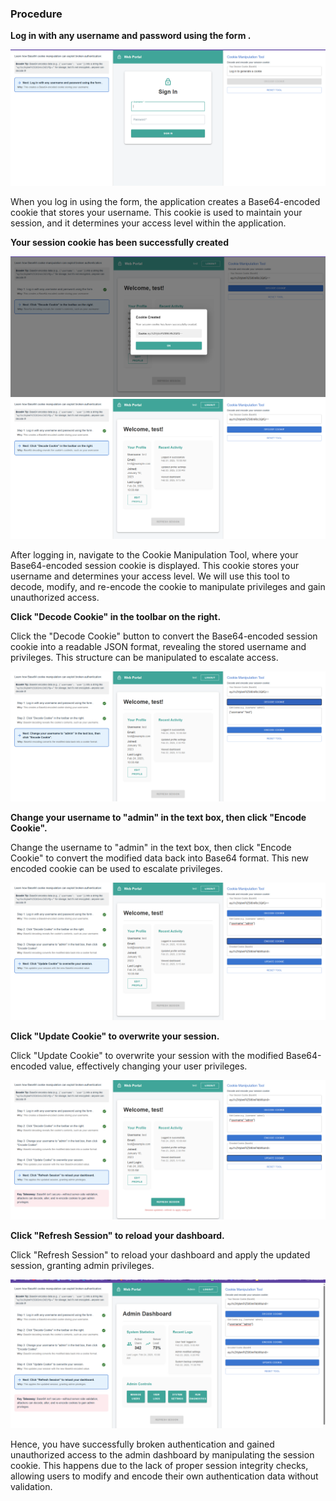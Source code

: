 ### Procedure

<b><p>Log in with any username and password using the form .</p></b>

 <img src="./images/step1.png" alt="login" />
 <p>When you log in using the form, the application creates a Base64-encoded cookie that stores your username. This cookie is used to maintain your session, and it determines your access level within the application.</p>
 <b> <p>Your session cookie has been successfully created</p></b>
 <img src="./images/step2.png" alt="login" />

 <img src="./images/step4.png" alt="login" />
 <p>After logging in, navigate to the Cookie Manipulation Tool, where your Base64-encoded session cookie is displayed. This cookie stores your username and determines your access level. We will use this tool to decode, modify, and re-encode the cookie to manipulate privileges and gain unauthorized access.</p>
 <b><p> Click "Decode Cookie" in the toolbar on the right.</p></b>
 <p>Click the "Decode Cookie" button to convert the Base64-encoded session cookie into a readable JSON format, revealing the stored username and privileges. This structure can be manipulated to escalate access.</p>
 <img src="./images/step5.png" alt="login" />

<b><p> Change your username to "admin" in the text box, then click "Encode Cookie".</p></b>
<p>Change the username to "admin" in the text box, then click "Encode Cookie" to convert the modified data back into Base64 format. This new encoded cookie can be used to escalate privileges.</p>
 <img src="./images/step7.png" alt="login" />
 <b><p>Click "Update Cookie" to overwrite your session.</p></b>
 <p>Click "Update Cookie" to overwrite your session with the modified Base64-encoded value, effectively changing your user privileges.</p>

<img src="./images/step8.png" alt="login" />
<b><p>Click "Refresh Session" to reload your dashboard.</p></b>
<p>Click "Refresh Session" to reload your dashboard and apply the updated session, granting admin privileges.</p>

<img src="./images/step9.png" alt="login" />
<p>Hence, you have successfully broken authentication and gained unauthorized access to the admin dashboard by manipulating the session cookie. This happens due to the lack of proper session integrity checks, allowing users to modify and encode their own authentication data without validation.</p>